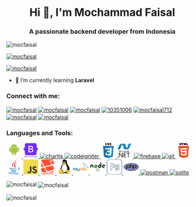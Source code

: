 <h1 align="center">Hi 👋, I'm Mochammad Faisal</h1>
<h3 align="center">A passionate backend developer from Indonesia</h3>

<p align="left"> <img src="https://komarev.com/ghpvc/?username=mocfaisal&label=Profile%20views&color=0e75b6&style=flat" alt="mocfaisal" /> </p>

<p align="left"> <a href="https://github.com/ryo-ma/github-profile-trophy"><img src="https://github-profile-trophy.vercel.app/?username=mocfaisal" alt="mocfaisal" /></a> </p>

<p align="left"> <a href="https://twitter.com/mocfaisal" target="blank"><img src="https://img.shields.io/twitter/follow/mocfaisal?logo=twitter&style=for-the-badge" alt="mocfaisal" /></a> </p>

- 🌱 I’m currently learning **Laravel**

<h3 align="left">Connect with me:</h3>
<p align="left">
<a href="https://dev.to/mocfaisal" target="blank"><img align="center" src="https://cdn.jsdelivr.net/npm/simple-icons@3.0.1/icons/dev-dot-to.svg" alt="mocfaisal" height="30" width="40" /></a>
<a href="https://twitter.com/mocfaisal" target="blank"><img align="center" src="https://cdn.jsdelivr.net/npm/simple-icons@3.0.1/icons/twitter.svg" alt="mocfaisal" height="30" width="40" /></a>
<a href="https://linkedin.com/in/mocfaisal" target="blank"><img align="center" src="https://cdn.jsdelivr.net/npm/simple-icons@3.0.1/icons/linkedin.svg" alt="mocfaisal" height="30" width="40" /></a>
<a href="https://stackoverflow.com/users/10351006" target="blank"><img align="center" src="https://cdn.jsdelivr.net/npm/simple-icons@3.0.1/icons/stackoverflow.svg" alt="10351006" height="30" width="40" /></a>
<a href="https://fb.com/mocfaisal712" target="blank"><img align="center" src="https://cdn.jsdelivr.net/npm/simple-icons@3.0.1/icons/facebook.svg" alt="mocfaisal712" height="30" width="40" /></a>
<a href="https://instagram.com/mocfaisal" target="blank"><img align="center" src="https://cdn.jsdelivr.net/npm/simple-icons@3.0.1/icons/instagram.svg" alt="mocfaisal" height="30" width="40" /></a>
<a href="https://www.hackerrank.com/mocfaisal" target="blank"><img align="center" src="https://cdn.jsdelivr.net/npm/simple-icons@3.0.1/icons/hackerrank.svg" alt="mocfaisal" height="30" width="40" /></a>
</p>

<h3 align="left">Languages and Tools:</h3>
<p align="left"> <a href="https://developer.android.com" target="_blank"> <img src="https://raw.githubusercontent.com/devicons/devicon/master/icons/android/android-original-wordmark.svg" alt="android" width="40" height="40"/> </a> <a href="https://getbootstrap.com" target="_blank"> <img src="https://raw.githubusercontent.com/devicons/devicon/master/icons/bootstrap/bootstrap-plain-wordmark.svg" alt="bootstrap" width="40" height="40"/> </a> <a href="https://www.chartjs.org" target="_blank"> <img src="https://www.chartjs.org/media/logo-title.svg" alt="chartjs" width="40" height="40"/> </a> <a href="https://codeigniter.com" target="_blank"> <img src="https://cdn.worldvectorlogo.com/logos/codeigniter.svg" alt="codeigniter" width="40" height="40"/> </a> <a href="https://www.w3schools.com/css/" target="_blank"> <img src="https://raw.githubusercontent.com/devicons/devicon/master/icons/css3/css3-original-wordmark.svg" alt="css3" width="40" height="40"/> </a> <a href="https://dotnet.microsoft.com/" target="_blank"> <img src="https://raw.githubusercontent.com/devicons/devicon/master/icons/dot-net/dot-net-original-wordmark.svg" alt="dotnet" width="40" height="40"/> </a> <a href="https://firebase.google.com/" target="_blank"> <img src="https://www.vectorlogo.zone/logos/firebase/firebase-icon.svg" alt="firebase" width="40" height="40"/> </a> <a href="https://git-scm.com/" target="_blank"> <img src="https://www.vectorlogo.zone/logos/git-scm/git-scm-icon.svg" alt="git" width="40" height="40"/> </a> <a href="https://www.w3.org/html/" target="_blank"> <img src="https://raw.githubusercontent.com/devicons/devicon/master/icons/html5/html5-original-wordmark.svg" alt="html5" width="40" height="40"/> </a> <a href="https://www.java.com" target="_blank"> <img src="https://raw.githubusercontent.com/devicons/devicon/master/icons/java/java-original.svg" alt="java" width="40" height="40"/> </a> <a href="https://developer.mozilla.org/en-US/docs/Web/JavaScript" target="_blank"> <img src="https://raw.githubusercontent.com/devicons/devicon/master/icons/javascript/javascript-original.svg" alt="javascript" width="40" height="40"/> </a> <a href="https://laravel.com/" target="_blank"> <img src="https://raw.githubusercontent.com/devicons/devicon/master/icons/laravel/laravel-plain-wordmark.svg" alt="laravel" width="40" height="40"/> </a> <a href="https://www.linux.org/" target="_blank"> <img src="https://raw.githubusercontent.com/devicons/devicon/master/icons/linux/linux-original.svg" alt="linux" width="40" height="40"/> </a> <a href="https://www.mysql.com/" target="_blank"> <img src="https://raw.githubusercontent.com/devicons/devicon/master/icons/mysql/mysql-original-wordmark.svg" alt="mysql" width="40" height="40"/> </a> <a href="https://nodejs.org" target="_blank"> <img src="https://raw.githubusercontent.com/devicons/devicon/master/icons/nodejs/nodejs-original-wordmark.svg" alt="nodejs" width="40" height="40"/> </a> <a href="https://www.photoshop.com/en" target="_blank"> <img src="https://raw.githubusercontent.com/devicons/devicon/master/icons/photoshop/photoshop-line.svg" alt="photoshop" width="40" height="40"/> </a> <a href="https://www.php.net" target="_blank"> <img src="https://raw.githubusercontent.com/devicons/devicon/master/icons/php/php-original.svg" alt="php" width="40" height="40"/> </a> <a href="https://postman.com" target="_blank"> <img src="https://www.vectorlogo.zone/logos/getpostman/getpostman-icon.svg" alt="postman" width="40" height="40"/> </a> <a href="https://www.sqlite.org/" target="_blank"> <img src="https://www.vectorlogo.zone/logos/sqlite/sqlite-icon.svg" alt="sqlite" width="40" height="40"/> </a> </p>

<p><img align="left" src="https://github-readme-stats.vercel.app/api/top-langs?username=mocfaisal&show_icons=true&locale=en&layout=compact" alt="mocfaisal" /></p>

<p>&nbsp;<img align="center" src="https://github-readme-stats.vercel.app/api?username=mocfaisal&show_icons=true&locale=en" alt="mocfaisal" /></p>

<p><img align="center" src="https://github-readme-streak-stats.herokuapp.com/?user=mocfaisal&" alt="mocfaisal" /></p>
